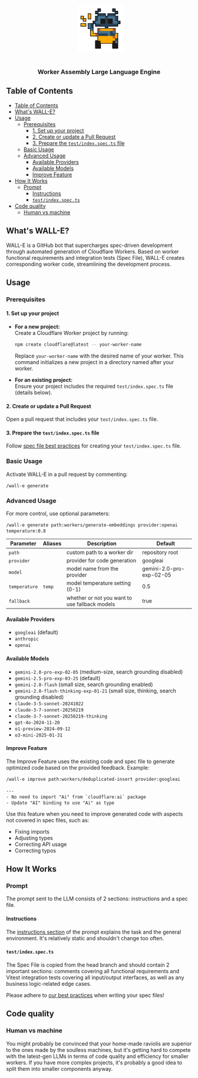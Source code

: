 <div align="center">
  <img src="./misc/readme/wall-e.png" height="128px" width="128px" />
</div>

<div align="center">
  <h3>Worker Assembly Large Language Engine</h3>
</div>

## Table of Contents

- [Table of Contents](#table-of-contents)
- [What's WALL-E?](#whats-wall-e)
- [Usage](#usage)
  - [Prerequisites](#prerequisites)
    - [1. Set up your project](#1-set-up-your-project)
    - [2. Create or update a Pull Request](#2-create-or-update-a-pull-request)
    - [3. Prepare the `test/index.spec.ts` file](#3-prepare-the-testindexspects-file)
  - [Basic Usage](#basic-usage)
  - [Advanced Usage](#advanced-usage)
    - [Available Providers](#available-providers)
    - [Available Models](#available-models)
    - [Improve Feature](#improve-feature)
- [How It Works](#how-it-works)
  - [Prompt](#prompt)
    - [Instructions](#instructions)
    - [`test/index.spec.ts`](#testindexspects)
- [Code quality](#code-quality)
  - [Human vs machine](#human-vs-machine)

## What's WALL-E?

WALL-E is a GitHub bot that supercharges spec-driven development through automated generation of Cloudflare Workers. Based on worker functional requirements and integration tests (Spec File), WALL-E creates corresponding worker code, streamlining the development process.

## Usage
### Prerequisites

#### 1. Set up your project
- **For a new project:**  
  Create a Cloudflare Worker project by running:
  ```sh
  npm create cloudflare@latest -- your-worker-name
  ```
  Replace `your-worker-name` with the desired name of your worker. This command initializes a new project in a directory named after your worker.

- **For an existing project:**  
  Ensure your project includes the required `test/index.spec.ts` file (details below).

#### 2. Create or update a Pull Request

Open a pull request that includes your `test/index.spec.ts` file.

#### 3. Prepare the `test/index.spec.ts` file

Follow [spec file best practices](wiki/spec_file_best_practices.md/) for creating your `test/index.spec.ts` file.

### Basic Usage

Activate WALL-E in a pull request by commenting:

```
/wall-e generate
```

### Advanced Usage

For more control, use optional parameters:

```
/wall-e generate path:workers/generate-embeddings provider:openai temperature:0.8
```

| Parameter     | Aliases | Description                                    | Default                  |
| ------------- | ------- | ---------------------------------------------- | ------------------------ |
| `path`        |         | custom path to a worker dir                    | repository root          |
| `provider`    |         | provider for code generation                   | googleai                 |
| `model`       |         | model name from the provider                   | gemini-2.0-pro-exp-02-05 |
| `temperature` | `temp`  | model temperature setting (0-1)                | 0.5                      |
| `fallback`    |         | whether or not you want to use fallback models | true                     |

#### Available Providers

- `googleai` (default)
- `anthropic`
- `openai`

#### Available Models

- `gemini-2.0-pro-exp-02-05` (medium-size, search grounding disabled)
- `gemini-2.5-pro-exp-03-25` (default)
- `gemini-2.0-flash` (small size, search grounding enabled)
- `gemini-2.0-flash-thinking-exp-01-21` (small size, thinking, search grounding disabled)
- `claude-3-5-sonnet-20241022`
- `claude-3-7-sonnet-20250219`
- `claude-3-7-sonnet-20250219-thinking`
- `gpt-4o-2024-11-20`
- `o1-preview-2024-09-12`
- `o3-mini-2025-01-31`

#### Improve Feature

The Improve Feature uses the existing code and spec file to generate optimized code based on the provided feedback. Example:

```
/wall-e improve path:workers/deduplicated-insert provider:googleai

---
- No need to import "Ai" from `cloudflare:ai` package
- Update "AI" binding to use "Ai" as type
```

Use this feature when you need to improve generated code with aspects not covered in spec files, such as:

- Fixing imports
- Adjusting types
- Correcting API usage
- Correcting typos

## How It Works
### Prompt

The prompt sent to the LLM consists of 2 sections: instructions and a spec file.

#### Instructions

The [instructions section](src/prompt/markdown/generate_worker.md) of the prompt explains the task and the general environment. It's relatively static and shouldn't change too often.

#### `test/index.spec.ts`

The Spec File is copied from the head branch and should contain 2 important sections: comments covering all functional requirements and Vitest integration tests covering all input/output interfaces, as well as any business logic-related edge cases.

Please adhere to [our best practices](wiki/spec_file_best_practices.md) when writing your spec files!

## Code quality
### Human vs machine

You might probably be convinced that your home-made raviolis are superior to the ones made by the soulless machines, but it's getting hard to compete with the latest-gen LLMs in terms of code quality and efficiency for smaller workers. If you have more complex projects, it's probably a good idea to split them into smaller components anyway.
